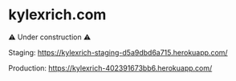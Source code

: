 # kylexrich.com

⚠️ Under construction ⚠️

Staging: https://kylexrich-staging-d5a9dbd6a715.herokuapp.com/

Production: https://kylexrich-402391673bb6.herokuapp.com/
